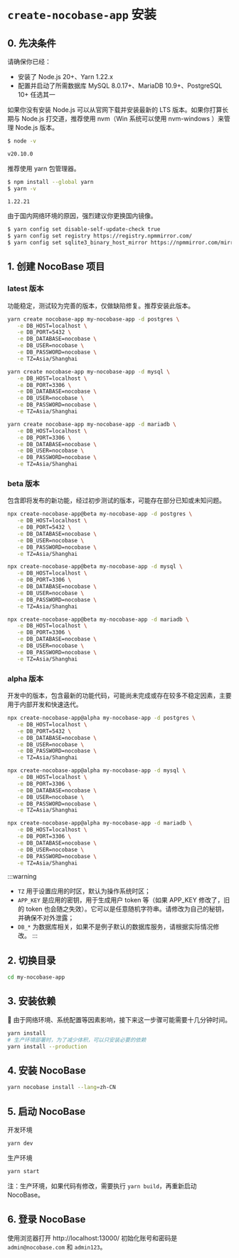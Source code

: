 # `create-nocobase-app` 安装

## 0. 先决条件

请确保你已经：

- 安装了 Node.js 20+、Yarn 1.22.x
- 配置并启动了所需数据库 MySQL 8.0.17+、MariaDB 10.9+、PostgreSQL 10+ 任选其一

如果你没有安装 Node.js 可以从官网下载并安装最新的 LTS 版本。如果你打算长期与 Node.js 打交道，推荐使用 nvm（Win 系统可以使用 nvm-windows ）来管理 Node.js 版本。

```bash
$ node -v

v20.10.0
```

推荐使用 yarn 包管理器。

```bash
$ npm install --global yarn
$ yarn -v

1.22.21
```

由于国内网络环境的原因，强烈建议你更换国内镜像。

```bash
$ yarn config set disable-self-update-check true
$ yarn config set registry https://registry.npmmirror.com/
$ yarn config set sqlite3_binary_host_mirror https://npmmirror.com/mirrors/sqlite3/
```

## 1. 创建 NocoBase 项目

### latest 版本

功能稳定，测试较为完善的版本，仅做缺陷修复。推荐安装此版本。

<Tabs>
<div label="PostgreSQL" name="postgres">

```bash
yarn create nocobase-app my-nocobase-app -d postgres \
   -e DB_HOST=localhost \
   -e DB_PORT=5432 \
   -e DB_DATABASE=nocobase \
   -e DB_USER=nocobase \
   -e DB_PASSWORD=nocobase \
   -e TZ=Asia/Shanghai
```

</div>

<div label="MySQL" name="mysql">

```bash
yarn create nocobase-app my-nocobase-app -d mysql \
   -e DB_HOST=localhost \
   -e DB_PORT=3306 \
   -e DB_DATABASE=nocobase \
   -e DB_USER=nocobase \
   -e DB_PASSWORD=nocobase \
   -e TZ=Asia/Shanghai
```

</div>

<div label="MariaDB" name="mariadb">

```bash
yarn create nocobase-app my-nocobase-app -d mariadb \
   -e DB_HOST=localhost \
   -e DB_PORT=3306 \
   -e DB_DATABASE=nocobase \
   -e DB_USER=nocobase \
   -e DB_PASSWORD=nocobase \
   -e TZ=Asia/Shanghai
```

</div>
</Tabs>

### beta 版本

包含即将发布的新功能，经过初步测试的版本，可能存在部分已知或未知问题。

<Tabs>
<div label="PostgreSQL" name="postgres">

```bash
npx create-nocobase-app@beta my-nocobase-app -d postgres \
   -e DB_HOST=localhost \
   -e DB_PORT=5432 \
   -e DB_DATABASE=nocobase \
   -e DB_USER=nocobase \
   -e DB_PASSWORD=nocobase \
   -e TZ=Asia/Shanghai
```

</div>

<div label="MySQL" name="mysql">

```bash
npx create-nocobase-app@beta my-nocobase-app -d mysql \
   -e DB_HOST=localhost \
   -e DB_PORT=3306 \
   -e DB_DATABASE=nocobase \
   -e DB_USER=nocobase \
   -e DB_PASSWORD=nocobase \
   -e TZ=Asia/Shanghai
```

</div>

<div label="MariaDB" name="mariadb">

```bash
npx create-nocobase-app@beta my-nocobase-app -d mariadb \
   -e DB_HOST=localhost \
   -e DB_PORT=3306 \
   -e DB_DATABASE=nocobase \
   -e DB_USER=nocobase \
   -e DB_PASSWORD=nocobase \
   -e TZ=Asia/Shanghai
```

</div>
</Tabs>

### alpha 版本

开发中的版本，包含最新的功能代码，可能尚未完成或存在较多不稳定因素，主要用于内部开发和快速迭代。

<Tabs>
<div label="PostgreSQL" name="postgres">

```bash
npx create-nocobase-app@alpha my-nocobase-app -d postgres \
   -e DB_HOST=localhost \
   -e DB_PORT=5432 \
   -e DB_DATABASE=nocobase \
   -e DB_USER=nocobase \
   -e DB_PASSWORD=nocobase \
   -e TZ=Asia/Shanghai
```

</div>

<div label="MySQL" name="mysql">

```bash
npx create-nocobase-app@alpha my-nocobase-app -d mysql \
   -e DB_HOST=localhost \
   -e DB_PORT=3306 \
   -e DB_DATABASE=nocobase \
   -e DB_USER=nocobase \
   -e DB_PASSWORD=nocobase \
   -e TZ=Asia/Shanghai
```

</div>

<div label="MariaDB" name="mariadb">

```bash
npx create-nocobase-app@alpha my-nocobase-app -d mariadb \
   -e DB_HOST=localhost \
   -e DB_PORT=3306 \
   -e DB_DATABASE=nocobase \
   -e DB_USER=nocobase \
   -e DB_PASSWORD=nocobase \
   -e TZ=Asia/Shanghai
```

</div>
</Tabs>

:::warning

- `TZ` 用于设置应用的时区，默认为操作系统时区；
- `APP_KEY` 是应用的密钥，用于生成用户 token 等（如果 APP_KEY 修改了，旧的 token 也会随之失效）。它可以是任意随机字符串。请修改为自己的秘钥，并确保不对外泄露；
- `DB_*` 为数据库相关，如果不是例子默认的数据库服务，请根据实际情况修改。
  :::

## 2. 切换目录

```bash
cd my-nocobase-app
```

## 3. 安装依赖

📢 由于网络环境、系统配置等因素影响，接下来这一步骤可能需要十几分钟时间。

```bash
yarn install
# 生产环境部署时，为了减少体积，可以只安装必要的依赖
yarn install --production
```

## 4. 安装 NocoBase

```bash
yarn nocobase install --lang=zh-CN
```

## 5. 启动 NocoBase

开发环境

```bash
yarn dev
```

生产环境

```bash
yarn start
```

注：生产环境，如果代码有修改，需要执行 `yarn build`，再重新启动 NocoBase。

## 6. 登录 NocoBase

使用浏览器打开 http://localhost:13000/ 初始化账号和密码是 `admin@nocobase.com` 和 `admin123`。
